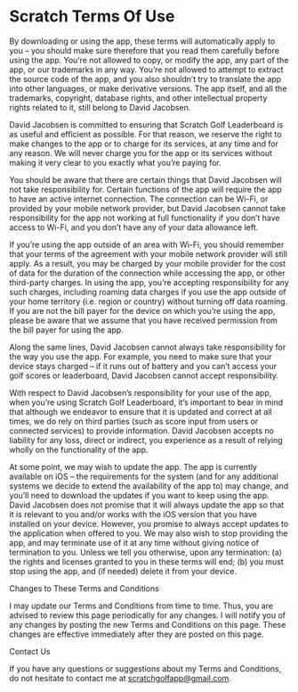 # Scratch Terms Of Use

By downloading or using the app, these terms will automatically apply to you – you should make sure therefore that you read them carefully before using the app. You’re not allowed to copy, or modify the app, any part of the app, or our trademarks in any way. You’re not allowed to attempt to extract the source code of the app, and you also shouldn’t try to translate the app into other languages, or make derivative versions. The app itself, and all the trademarks, copyright, database rights, and other intellectual property rights related to it, still belong to David Jacobsen.

David Jacobsen is committed to ensuring that Scratch Golf Leaderboard is as useful and efficient as possible. For that reason, we reserve the right to make changes to the app or to charge for its services, at any time and for any reason. We will never charge you for the app or its services without making it very clear to you exactly what you’re paying for.

You should be aware that there are certain things that David Jacobsen will not take responsibility for. Certain functions of the app will require the app to have an active internet connection. The connection can be Wi-Fi, or provided by your mobile network provider, but David Jacobsen cannot take responsibility for the app not working at full functionality if you don’t have access to Wi-Fi, and you don’t have any of your data allowance left.

If you’re using the app outside of an area with Wi-Fi, you should remember that your terms of the agreement with your mobile network provider will still apply. As a result, you may be charged by your mobile provider for the cost of data for the duration of the connection while accessing the app, or other third-party charges. In using the app, you’re accepting responsibility for any such charges, including roaming data charges if you use the app outside of your home territory (i.e. region or country) without turning off data roaming. If you are not the bill payer for the device on which you’re using the app, please be aware that we assume that you have received permission from the bill payer for using the app.

Along the same lines, David Jacobsen cannot always take responsibility for the way you use the app. For example, you need to make sure that your device stays charged – if it runs out of battery and you can’t access your golf scores or leaderboard, David Jacobsen cannot accept responsibility.

With respect to David Jacobsen’s responsibility for your use of the app, when you’re using Scratch Golf Leaderboard, it’s important to bear in mind that although we endeavor to ensure that it is updated and correct at all times, we do rely on third parties (such as score input from users or connected services) to provide information. David Jacobsen accepts no liability for any loss, direct or indirect, you experience as a result of relying wholly on the functionality of the app.

At some point, we may wish to update the app. The app is currently available on iOS – the requirements for the system (and for any additional systems we decide to extend the availability of the app to) may change, and you’ll need to download the updates if you want to keep using the app. David Jacobsen does not promise that it will always update the app so that it is relevant to you and/or works with the iOS version that you have installed on your device. However, you promise to always accept updates to the application when offered to you. We may also wish to stop providing the app, and may terminate use of it at any time without giving notice of termination to you. Unless we tell you otherwise, upon any termination:
(a) the rights and licenses granted to you in these terms will end;
(b) you must stop using the app, and (if needed) delete it from your device.

Changes to These Terms and Conditions

I may update our Terms and Conditions from time to time. Thus, you are advised to review this page periodically for any changes. I will notify you of any changes by posting the new Terms and Conditions on this page. These changes are effective immediately after they are posted on this page.

Contact Us

If you have any questions or suggestions about my Terms and Conditions, do not hesitate to contact me at scratchgolfapp@gmail.com.
